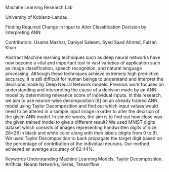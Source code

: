 Machine Learning Research Lab

University of Koblenz-Landau

Finding Required Change in Input to Alter Classification Decision by Interpreting ANN

Contributors: Usama Mazhar, Daniyal Saleem, Syed Saad Ahmed, Faizan Khan

Abstract
Machine learning techniques such as deep neural networks have now become a vital and important tool in vast varieties of application such as image classification, speech recognition, and natural language processing. Although these techniques achieve extremely high predictive accuracy, it is still difficult for human beings to understand and interpret the decisions made by Deep Neural Network models. Previous work focuses on understanding and interpreting the cause of a decision made by an ANN model by determining relevance score of individual inputs. In this research, we aim to use neuron-wise decomposition [6] on an already trained ANN model using Taylor Decomposition and find out which input values would need to be altered in a sample input image in order to alter the decision of the given ANN model. In simple words, the aim is to find out how close was the given trained model to give a different result? We used MNIST digits dataset which consists of images representing handwritten digits of size 28×28 in black and white color along with their labels (digits from 0 to 9). We used Taylor Decomposition to back propagate the target digit based on the percentage of contribution of the individual neurons. Our method achieved an average accuracy of 62.44%.

Keywords
Understanding Machine Learning Models, Taylor Decomposition, Artificial Neural Networks, Keras, Tensorflow
